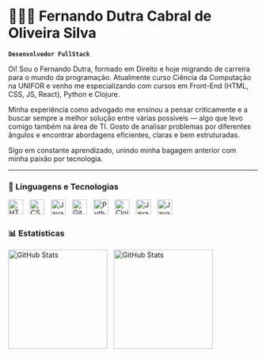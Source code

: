 # 🧑🏻‍💻  Fernando Dutra Cabral de Oliveira Silva

**`Desenvolvedor FullStack`**

Oi! Sou o Fernando Dutra, formado em Direito e hoje migrando de carreira para o mundo da programação. Atualmente curso Ciência da Computação na UNIFOR e venho me especializando com cursos em Front-End (HTML, CSS, JS, React), Python e Clojure.

Minha experiência como advogado me ensinou a pensar criticamente e a buscar sempre a melhor solução entre várias possíveis — algo que levo comigo também na área de TI. Gosto de analisar problemas por diferentes ângulos e encontrar abordagens eficientes, claras e bem estruturadas.

Sigo em constante aprendizado, unindo minha bagagem anterior com minha paixão por tecnologia.

---

### 🤖 Linguagens e Tecnologias

<img 
    align="left" 
    alt="HTML"
    title="HTML" 
    width="30px" 
    style="padding-right: 10px;" 
    src="https://cdn.jsdelivr.net/gh/devicons/devicon@latest/icons/html5/html5-original.svg" 
/>
<img 
    align="left" 
    alt="CSS" 
    title="CSS"
    width="30px" 
    style="padding-right: 10px;" 
    src="https://cdn.jsdelivr.net/gh/devicons/devicon@latest/icons/css3/css3-original.svg" 
/>
<img 
    align="left" 
    alt="JavaScript" 
    title="JavaScript"
    width="30px" 
    style="padding-right: 10px;" 
    src="https://cdn.jsdelivr.net/gh/devicons/devicon@latest/icons/javascript/javascript-original.svg" 
/>

<img 
    align="left" 
    alt="Git" 
    title="Git"
    width="30px" 
    style="padding-right: 10px;" 
    src="https://cdn.jsdelivr.net/gh/devicons/devicon@latest/icons/git/git-original.svg" 
/>
<img 
    align="left" 
    alt="Python" 
    title="Python"
    width="30px" 
    style="padding-right: 10px;" 
    src="https://cdn.jsdelivr.net/gh/devicons/devicon@latest/icons/python/python-original.svg" 
/>

<img 
    align="left" 
    alt="Clojure" 
    title="Clojure"
    width="30px" 
    style="padding-right: 10px;" 
    src="https://cdn.jsdelivr.net/gh/devicons/devicon@latest/icons/clojure/clojure-original.svg"
/>


<img 
    align="left"
    alt="Java"
    title="Java"
    width="30px"
    style="padding-right: 10px;"
    src="https://cdn.jsdelivr.net/gh/devicons/devicon@latest/icons/java/java-original.svg" 
/>


<img 
    align="left"
    alt="Java"
    title="Java"
    width="30px"
    style="padding-right: 10px;"
    src="https://cdn.jsdelivr.net/gh/devicons/devicon@latest/icons/godot/godot-original.svg" 
/>
          
<br/>
<br/>

### 📊 Estatísticas

<p>
  <img 
    align="left" 
    alt="GitHub Stats" 
    height="200" 
    style="padding-right: 10px;" 
    src="https://github-readme-stats.vercel.app/api?username=fernandoDCabral&show_icons=true&theme=tokyonight&locale=pt-br" 
  />
  <img 
      align="left" 
      alt="GitHub Stats" 
      height="200" 
      src="https://github-readme-stats.vercel.app/api/top-langs/?username=fernandoDCabral&theme=tokyonight&layout=compact&custom_title=Tecnologias&langs_count=9" 
  />

</p>
